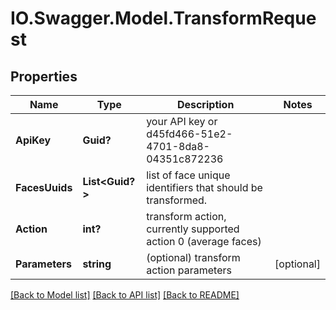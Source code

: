 # IO.Swagger.Model.TransformRequest
## Properties

Name | Type | Description | Notes
------------ | ------------- | ------------- | -------------
**ApiKey** | **Guid?** | your API key or d45fd466-51e2-4701-8da8-04351c872236 | 
**FacesUuids** | **List&lt;Guid?&gt;** | list of face unique identifiers that should be transformed. | 
**Action** | **int?** | transform action, currently supported action 0 (average faces) | 
**Parameters** | **string** | (optional) transform action parameters | [optional] 

[[Back to Model list]](../README.md#documentation-for-models) [[Back to API list]](../README.md#documentation-for-api-endpoints) [[Back to README]](../README.md)

